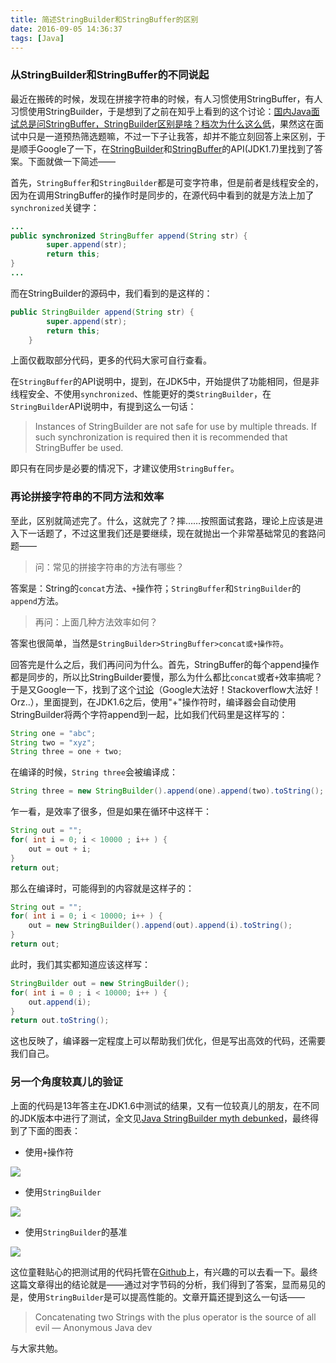 ```yaml
---
title: 简述StringBuilder和StringBuffer的区别
date: 2016-09-05 14:36:37
tags: [Java]
---
```


### 从StringBuilder和StringBuffer的不同说起

最近在搬砖的时候，发现在拼接字符串的时候，有人习惯使用StringBuffer，有人习惯使用StringBuilder，于是想到了之前在知乎上看到的这个讨论：[国内Java面试总是问StringBuffer，StringBuilder区别是啥？档次为什么这么低](https://www.zhihu.com/question/50211894)，果然这在面试中只是一道预热筛选题嘛<!-- more -->，不过一下子让我答，却并不能立刻回答上来区别，于是顺手Google了一下，在[StringBuilder](http://docs.oracle.com/javase/7/docs/api/java/lang/StringBuilder.html)和[StringBuffer](http://docs.oracle.com/javase/7/docs/api/java/lang/StringBuffer.html)的API(JDK1.7)里找到了答案。下面就做一下简述——

首先，`StringBuffer`和`StringBuilder`都是可变字符串，但是前者是线程安全的，因为在调用StringBuffer的操作时是同步的，在源代码中看到的就是方法上加了`synchronized`关键字：
```java
...
public synchronized StringBuffer append(String str) {
        super.append(str);
        return this;
}
...
```

而在StringBuilder的源码中，我们看到的是这样的：
```java
public StringBuilder append(String str) {
        super.append(str);
        return this;
    }
```

上面仅截取部分代码，更多的代码大家可自行查看。

在`StringBuffer`的API说明中，提到，在JDK5中，开始提供了功能相同，但是非线程安全、不使用`synchronized`、性能更好的类`StringBuilder`，在`StringBuilder`API说明中，有提到这么一句话：

>Instances of StringBuilder are not safe for use by multiple threads. If such synchronization is required then it is recommended that StringBuffer be used.

即只有在同步是必要的情况下，才建议使用`StringBuffer`。


### 再论拼接字符串的不同方法和效率

至此，区别就简述完了。什么，这就完了？摔……按照面试套路，理论上应该是进入下一话题了，不过这里我们还是要继续，现在就抛出一个非常基础常见的套路问题——

>问：常见的拼接字符串的方法有哪些？

答案是：String的`concat`方法、`+`操作符；`StringBuffer`和`StringBuilder`的`append`方法。

>再问：上面几种方法效率如何？

答案也很简单，当然是`StringBuilder>StringBuffer>concat或+操作符`。

回答完是什么之后，我们再问问为什么。首先，StringBuffer的每个append操作都是同步的，所以比StringBuilder要慢，那么为什么都比`concat`或者`+`效率搞呢？于是又Google一下，找到了这个[讨论](http://stackoverflow.com/questions/14927630/java-string-concat-vs-stringbuilder-optimised-so-what-should-i-do)（Google大法好！Stackoverflow大法好！Orz..），里面提到，在JDK1.6之后，使用"+"操作符时，编译器会自动使用StringBuilder将两个字符append到一起，比如我们代码里是这样写的：
```java
String one = "abc";
String two = "xyz";
String three = one + two;
```
在编译的时候，`String three`会被编译成：
```java
String three = new StringBuilder().append(one).append(two).toString();
```
乍一看，是效率了很多，但是如果在循环中这样干：
```java
String out = "";
for( int i = 0; i < 10000 ; i++ ) {
    out = out + i;
}
return out;
```
那么在编译时，可能得到的内容就是这样子的：
```java
String out = "";
for( int i = 0; i < 10000; i++ ) {
    out = new StringBuilder().append(out).append(i).toString();
}
return out;
```
此时，我们其实都知道应该这样写：
```java
StringBuilder out = new StringBuilder();
for( int i = 0 ; i < 10000; i++ ) {
    out.append(i);
}
return out.toString();
```
这也反映了，编译器一定程度上可以帮助我们优化，但是写出高效的代码，还需要我们自己。

### 另一个角度较真儿的验证

上面的代码是13年答主在JDK1.6中测试的结果，又有一位较真儿的朋友，在不同的JDK版本中进行了测试，全文见[Java StringBuilder myth debunked](https://www.javacodegeeks.com/2013/03/java-stringbuilder-myth-debunked.html)，最终得到了下面的图表：

* 使用`+`操作符

![](http://cdn.elbarco.cn/catplus.png)

* 使用`StringBuilder`

![](http://cdn.elbarco.cn/catsb.png)

* 使用`StringBuilder`的基准

![](http://cdn.elbarco.cn/catsb2.png)

这位童鞋贴心的把测试用的代码托管在[Github](https://github.com/skuro/stringbuilder)上，有兴趣的可以去看一下。最终这篇文章得出的结论就是——通过对字节码的分析，我们得到了答案，显而易见的是，使用`StringBuilder`是可以提高性能的。文章开篇还提到这么一句话——

>Concatenating two Strings with the plus operator is the source of all evil — Anonymous Java dev

与大家共勉。










